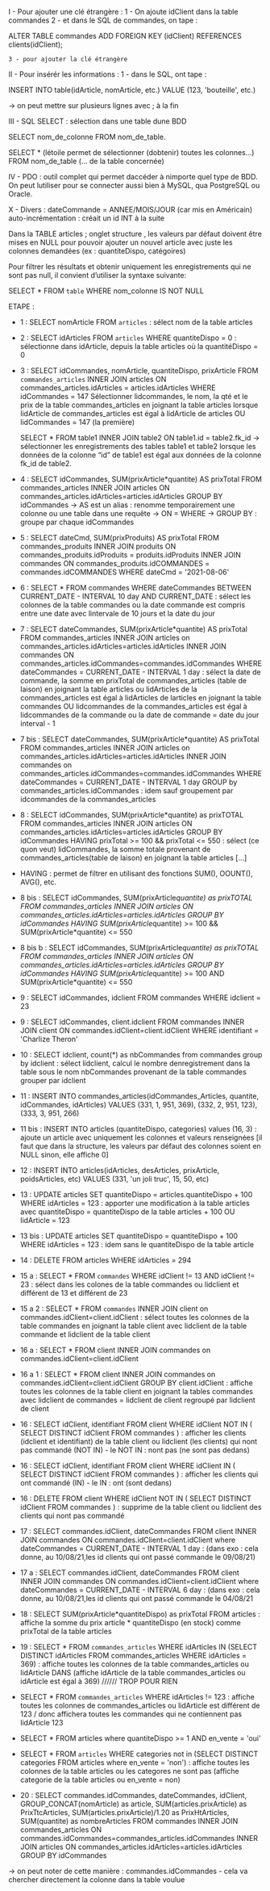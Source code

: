 I - Pour ajouter une clé étrangère :
    1 - On ajoute idClient dans la table commandes
    2 - et dans le SQL de commandes, on tape :

ALTER TABLE commandes
ADD FOREIGN KEY (idClient) REFERENCES clients(idClient);

    3 - pour ajouter la clé étrangère



II - Pour insérér les informations :
    1 - dans le SQL, ont tape :

INSERT INTO table(idArticle, nomArticle, etc.) VALUE (123, 'bouteille', etc.)

-> on peut mettre sur plusieurs lignes avec ; à la fin



III - SQL SELECT : sélection dans une table dune BDD

SELECT nom_de_colonne FROM nom_de_table.

SELECT * (létoile permet de sélectionner (dobtenir) toutes les colonnes...) FROM nom_de_table (... de la table concernée)


IV - PDO : outil complet qui permet daccéder à nimporte quel type de BDD. On peut lutiliser pour se connecter aussi bien à MySQL, qua PostgreSQL ou Oracle.  


X - Divers :
dateCommande =  ANNEE/MOIS/JOUR (car mis en Américain)
auto-incrémentation : créait un id INT à la suite 

Dans la TABLE articles ; onglet structure , les valeurs par défaut doivent être mises en NULL pour pouvoir ajouter un nouvel article avec juste les colonnes demandées (ex : quantiteDispo, catégoires)

Pour filtrer les résultats et obtenir uniquement les enregistrements qui ne sont pas null, il convient d’utiliser la syntaxe suivante:

SELECT * FROM `table` WHERE nom_colonne IS NOT NULL



ETAPE : 

- 1 : SELECT nomArticle FROM `articles` : sélect nom de la table articles


- 2 : SELECT idArticles FROM `articles` WHERE quantiteDispo = 0 : sélectionne dans idArticle, depuis la table articles où la quantitéDispo = 0


- 3 : SELECT idCommandes, nomArticle, quantiteDispo, prixArticle FROM `commandes_articles` INNER JOIN articles ON commandes_articles.idArticles = articles.idArticles WHERE idCommandes = 147
Sélectionner lidcommandes, le nom, la qté et le prix de la table commandes_articles en joignant la table articles lorsque lidArticle de commandes_articles est égal à lidArticle de articles OU
lidCommandes = 147 (la première)

    SELECT * FROM table1 INNER JOIN table2 ON table1.id = table2.fk_id
    -> sélectionner les enregistrements des tables table1 et table2 lorsque les données de la colonne “id” de table1 est égal aux données de la colonne fk_id de table2.


- 4 : SELECT idCommandes, SUM(prixArticle*quantite) AS prixTotal FROM commandes_articles INNER JOIN articles ON commandes_articles.idArticles=articles.idArticles GROUP BY idCommandes
    -> AS est un alias : renomme temporairement une colonne ou une table dans une requête
    -> ON = WHERE
    -> GROUP BY : groupe par chaque idCommandes


- 5 : SELECT dateCmd, SUM(prixProduits) AS prixTotal FROM commandes_produits INNER JOIN produits ON commandes_produits.idProduits = produits.idProduits INNER JOIN commandes ON commandes_produits.idCOMMANDES = commandes.idCOMMANDES WHERE dateCmd = '2021-08-06'


- 6 : SELECT * FROM commandes WHERE dateCommandes BETWEEN CURRENT_DATE - INTERVAL 10 day AND CURRENT_DATE : sélect les colonnes de la table commandes ou la date commande est compris entre une date avec lintervale de 10 jours et la date du jour


- 7 : SELECT dateCommandes, SUM(prixArticle*quantite) AS prixTotal FROM commandes_articles INNER JOIN articles on commandes_articles.idArticles=articles.idArticles INNER JOIN commandes ON commandes_articles.idCommandes=commandes.idCommandes WHERE dateCommandes = CURRENT_DATE - INTERVAL 1 day : 
sélect la date de commande, la somme en prixTotal de commandes_articles (table de laison) en joignant la table articles ou lidArticles de la commandes_articles est égal à lidArticles de larticles en joignant la table commandes OU lidcommandes de la commandes_articles est égal à lidcommandes de la commande ou la date de commande = date du jour interval - 1


- 7 bis : SELECT dateCommandes, SUM(prixArticle*quantite) AS prixTotal FROM commandes_articles INNER JOIN articles on commandes_articles.idArticles=articles.idArticles INNER JOIN commandes on commandes_articles.idCommandes=commandes.idCommandes WHERE dateCommandes = CURRENT_DATE - INTERVAL 1 day GROUP by commandes_articles.idCommandes : idem sauf groupement par idcommandes de la commandes_articles


- 8 : SELECT idCommandes, SUM(prixArticle*quantite) as prixTOTAL FROM commandes_articles INNER JOIN articles ON commandes_articles.idArticles=articles.idArticles GROUP BY idCommandes HAVING prixTotal >= 100 && prixTotal <= 550 : sélect (ce quon veut) lidCommandes, la somme totale provenant de commandes_articles(table de laison) en joignant la table articles [...]
- HAVING : permet de filtrer en utilisant des fonctions SUM(), OOUNT(), AVG(), etc.


- 8 bis : SELECT idCommandes, SUM(prixArticle*quantite) as prixTOTAL FROM commandes_articles INNER JOIN articles ON commandes_articles.idArticles=articles.idArticles GROUP BY idCommandes HAVING SUM(prixArticle*quantite) >= 100 && SUM(prixArticle*quantite) <= 550


- 8 bis b : SELECT idCommandes, SUM(prixArticle*quantite) as prixTOTAL FROM commandes_articles INNER JOIN articles ON commandes_articles.idArticles=articles.idArticles GROUP BY idCommandes HAVING SUM(prixArticle*quantite) >= 100 AND SUM(prixArticle*quantite) <= 550


- 9 : SELECT idCommandes, idclient FROM commandes WHERE idclient = 23


- 9 : SELECT idCommandes, client.idclient FROM commandes INNER JOIN client ON commandes.idClient=client.idClient WHERE identifiant = 'Charlize Theron'


- 10 : SELECT idclient, count(*) as nbCommandes from commandes group by idclient : sélect lidclient, calcul le nombre denregistrement dans la table sous le nom nbCommandes provenant de la table commandes grouper par idclient 


- 11 : INSERT INTO commandes_articles(idCommandes_Articles, quantite, idCommandes, idArticles) VALUES (331, 1, 951, 369), (332, 2, 951, 123), (333, 3, 951, 266)


- 11 bis : INSERT INTO articles (quantiteDispo, categories) values (16, 3) : ajoute un article avec uniquement les colonnes et valeurs renseignées [il faut que dans la structure, les valeurs par défaut des colonnes soient en NULL sinon, elle affiche 0]


- 12 : INSERT INTO articles(idArticles, desArticles, prixArticle, poidsArticles, etc) VALUES (331, 'un joli truc', 15, 50, etc)


- 13 : UPDATE articles SET quantiteDispo = articles.quantiteDispo + 100 WHERE idArticles = 123 : apporter une modification à la table articles avec quantiteDispo = quantiteDispo de la table articles + 100 OU lidArticle = 123
- 13 bis : UPDATE articles SET quantiteDispo = quantiteDispo + 100 WHERE idArticles = 123 : idem sans le quantiteDispo de la table article


- 14 : DELETE FROM articles WHERE idArticles = 294


- 15 a : SELECT * FROM `commandes` WHERE idClient != 13 AND idClient != 23 : sélect dans les colones de la table commandes ou lidclient et différent de 13 et différent de 23
- 15 a 2 : SELECT * FROM `commandes` INNER JOIN client on commandes.idClient=client.idClient : sélect toutes les colonnes de la table commandes en joignant la table client avec lidclient de la table commande et lidclient de la table client


- 16 a : SELECT * FROM client INNER JOIN commandes on commandes.idClient=client.idClient
- 16 a 1 : SELECT * FROM client INNER JOIN commandes on commandes.idClient=client.idClient GROUP BY client.idClient : affiche toutes les colonnes de la table client en joignant la tables commandes avec lidclient de commandes = lidclient de client regroupé par lidclient de client


- 16 : SELECT idClient, identifiant FROM client WHERE idClient NOT IN ( SELECT DISTINCT idClient FROM commandes ) : afficher les clients (idclient et identifiant) de la table client ou lidclient (les clients) qui nont pas commandé (NOT IN) - le NOT IN : nont pas (ne sont pas dedans)


- 16 : SELECT idClient, identifiant FROM client WHERE idClient IN ( SELECT DISTINCT idClient FROM commandes ) : afficher les clients qui ont commandé (IN) - le IN : ont (sont dedans)


- 16 : DELETE FROM client WHERE idClient NOT IN ( SELECT DISTINCT idClient FROM commandes ) : supprime de la table client ou lidclient des clients qui nont pas commandé


- 17  : SELECT commandes.idClient, dateCommandes FROM client INNER JOIN commandes ON commandes.idClient=client.idClient where dateCommandes = CURRENT_DATE - INTERVAL 1 day : (dans exo : cela donne, au 10/08/21,les id clients qui ont passé commande le 09/08/21)


- 17 a : SELECT commandes.idClient, dateCommandes FROM client INNER JOIN commandes ON commandes.idClient=client.idClient where dateCommandes = CURRENT_DATE - INTERVAL 6 day : (dans exo : cela donne, au 10/08/21,les id clients qui ont passé commande le 04/08/21


- 18  : SELECT SUM(prixArticle*quantiteDispo) as prixTotal FROM articles : affiche la somme du prix article * quantiteDispo (en stock) comme prixTotal de la table articles


- 19 : SELECT * FROM `commandes_articles` WHERE idArticles IN (SELECT DISTINCT idArticles FROM commandes_articles WHERE idArticles = 369) : affiche toutes les colonnes de la table commandes_articles ou lidArticle DANS (affiche idArticle de la table commandes_articles ou idArticle est égal à 369) ////// TROP POUR RIEN 
 

 -  SELECT * FROM `commandes_articles` WHERE idArticles != 123 : affiche toutes les colonnes de commandes_articles ou lidArticle est différent de 123 / donc affichera toutes les commandes qui ne contiennent pas lidArticle 123


  - SELECT * FROM articles where quantiteDispo >= 1 AND en_vente = 'oui'


  - SELECT * FROM `articles` WHERE categories not in (SELECT DISTINCT categories FROM articles where en_vente = 'non') : affiche toutes les colonnes de la table articles ou les categores ne sont pas (affiche categorie de la table articles ou en_vente = non)


- 20 : SELECT commandes.idCommandes, dateCommandes, idClient, GROUP_CONCAT(nomArticle) as article, SUM(articles.prixArticle) as PrixTtcArticles, SUM(articles.prixArticle)/1.20 as PrixHtArticles, SUM(quantite) as nombreArticles FROM commandes INNER JOIN commandes_articles ON commandes.idCommandes=commandes_articles.idCommandes INNER JOIN articles ON commandes_articles.idArticles=articles.idArticles GROUP BY idCommandes

-> on peut noter de cette manière : commandes.idCommandes - cela va chercher directement la colonne dans la table voulue 